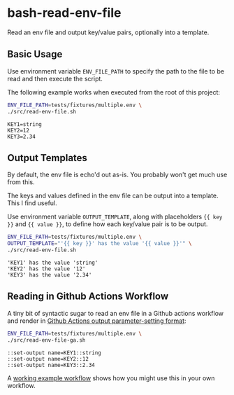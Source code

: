 # bash-read-env-file
Read an env file and output key/value pairs, optionally into a template.

## Basic Usage

Use environment variable `ENV_FILE_PATH` to specify the path to the file to be read and then execute the script.

The following example works when executed from the root of this project:

```bash
ENV_FILE_PATH=tests/fixtures/multiple.env \
./src/read-env-file.sh
```

```
KEY1=string
KEY2=12
KEY3=2.34
```

## Output Templates

By default, the env file is echo'd out as-is. You probably won't get much use from this. 

The keys and values defined in the env file can be output into a template. This I find useful.

Use environment variable `OUTPUT_TEMPLATE`, along with placeholders `{{ key }}` and `{{ value }}`, to define how each
key/value pair is to be output.

```bash
ENV_FILE_PATH=tests/fixtures/multiple.env \
OUTPUT_TEMPLATE="'{{ key }}' has the value '{{ value }}'" \
./src/read-env-file.sh
```

```
'KEY1' has the value 'string'
'KEY2' has the value '12'
'KEY3' has the value '2.34'
```

## Reading in Github Actions Workflow

A tiny bit of syntactic sugar to read an env file in a Github actions workflow and render in 
[Github Actions output parameter-setting format][1]:

```bash
ENV_FILE_PATH=tests/fixtures/multiple.env \
./src/read-env-file-ga.sh
```

```
::set-output name=KEY1::string
::set-output name=KEY2::12
::set-output name=KEY3::2.34
```

A [working example workflow][2] shows how you might use this in your own workflow.

[1]: https://docs.github.com/en/actions/reference/workflow-commands-for-github-actions#setting-an-output-parameter
[2]: https://github.com/smartassert/bash-read-env-file/blob/main/.github/workflows/example.yml
